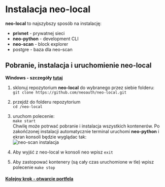# Instalacja neo-local

**neo-local** to najszybszy sposób na instalację:
* **privnet** - prywatnej sieci
* **neo-python** - development CLI
* **neo-scan** - block explorer
* postgre - baza dla neo-scan

## Pobranie, instalacja i uruchomienie neo-local

**Windows - szczegóły [tutaj](neo-local-win.md)**

1. sklonuj repozytorium **neo-local** do wybranego przez siebie folderu:  
    `git clone https://github.com/neoauth/neo-local.git`

1. przejdź do folderu repozytorium  
    `cd /neo-local`
    
1. uruchom polecenie:  
    `make start`  
    Chwilę może potrwać pobranie i instalacja wszystkich kontenerów. Po zakońćzonej instalacji automatycznie terminal uruchomi **neo-python** i ekran konsoli będzie wyglądac tak:  
    ![neo-scan instalacja](https://user-images.githubusercontent.com/2796074/36632958-9247f8ba-198d-11e8-8055-f096141902d9.png)
    
 1. Aby wyjść z neo-local w konsoli neo wpisz `exit`
 
 1. Aby zastopować kontenery (są cały czas uruchomione w tle) wpisz polecenie `make stop`
 
 #### [Kolejny krok - otwarcie portfela](wallet.md) 